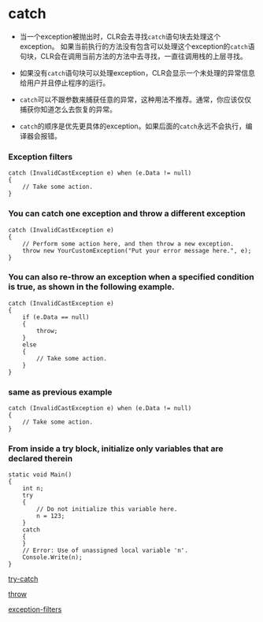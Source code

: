 # catch

* 当一个exception被抛出时，CLR会去寻找`catch`语句块去处理这个exception。 如果当前执行的方法没有包含可以处理这个exception的`catch`语句块，CLR会在调用当前方法的方法中去寻找，一直往调用栈的上层寻找。

* 如果没有`catch`语句块可以处理exception，CLR会显示一个未处理的异常信息给用户并且停止程序的运行。  

* `catch`可以不跟参数来捕获任意的异常，这种用法不推荐。通常，你应该仅仅捕获你知道怎么去恢复的异常。

* `catch`的顺序是优先更具体的exception。如果后面的`catch`永远不会执行，编译器会报错。

### Exception filters

    catch (InvalidCastException e) when (e.Data != null) 
    {
        // Take some action.
    }

### You can catch one exception and throw a different exception

    catch (InvalidCastException e) 
    {
        // Perform some action here, and then throw a new exception.
        throw new YourCustomException("Put your error message here.", e);
    }

### You can also re-throw an exception when a specified condition is true, as shown in the following example.

    catch (InvalidCastException e)
    {
        if (e.Data == null)
        {
            throw;
        }
        else
        {
            // Take some action.
        }
    }

### same as previous example

    catch (InvalidCastException e) when (e.Data != null) 
    {
        // Take some action.
    }

### From inside a try block, initialize only variables that are declared therein

    static void Main() 
    {
        int n;
        try 
        {
            // Do not initialize this variable here.
            n = 123;
        }
        catch
        {
        }
        // Error: Use of unassigned local variable 'n'.
        Console.Write(n);
    }

[try-catch](https://docs.microsoft.com/en-us/dotnet/csharp/language-reference/keywords/try-catch)

[throw](https://docs.microsoft.com/en-us/dotnet/csharp/language-reference/keywords/throw)

[exception-filters](https://docs.microsoft.com/en-us/dotnet/csharp/whats-new/csharp-6#exception-filters)


